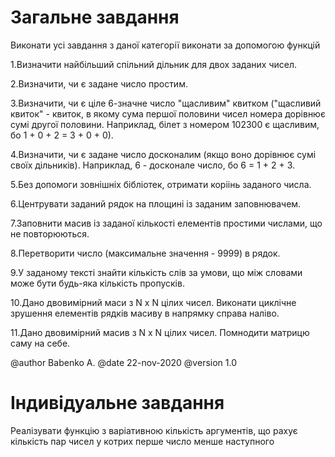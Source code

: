﻿# Загальне завдання

Виконати усі завдання з даної категорії виконати за допомогою функцій

1.Визначити найбільший спільний дільник для двох заданих чисел.

2.Визначити, чи є задане число простим.

3.Визначити, чи є ціле 6-значне число "щасливим" квитком ("щасливий квиток" - квиток, в якому сума першої половини чисел номера дорівнює сумі другої половини. Наприклад, білет з номером 102300 є щасливим, бо 1 + 0 + 2 = 3 + 0 + 0). 

4.Визначити, чи є задане число досконалим (якщо воно дорівнює сумі своїх дільників). Наприклад, 6 - досконале число, бо 6 = 1 + 2 + 3.

5.Без допомоги зовнішніх бібліотек, отримати коріінь заданого числа.

6.Центрувати заданий рядок на площині із заданим заповнювачем.

7.Заповнити масив із заданої кількості елементів простими числами, що не повторюються.

8.Перетворити число (максимальне значення - 9999) в рядок.

9.У заданому тексті знайти кількість слів за умови, що між словами може бути будь-яка кількість пропусків.

10.Дано двовимірний маси з N x N цілих чисел. Виконати циклічне зрушення елементів рядків масиву в напрямку справа наліво.

11.Дано двовимірний масив з N x N цілих чисел. Помнодити матрицю саму на себе.


@author Babenko A.
@date 22-nov-2020
@version 1.0

# Індивідуальне завдання

Реалізувати функцію з варіативною кількість аргументів, що рахує кількість пар чисел у котрих перше число менше наступного